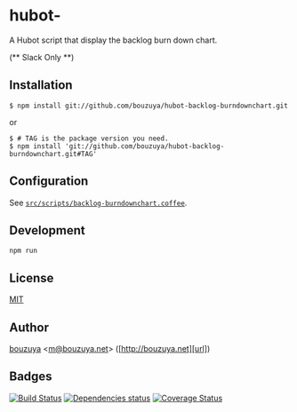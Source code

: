 # hubot-

A Hubot script that display the backlog burn down chart.

(** Slack Only **)

## Installation

    $ npm install git://github.com/bouzuya/hubot-backlog-burndownchart.git

or

    $ # TAG is the package version you need.
    $ npm install 'git://github.com/bouzuya/hubot-backlog-burndownchart.git#TAG'

## Configuration

See [`src/scripts/backlog-burndownchart.coffee`](src/scripts/backlog-burndownchart.coffee).

## Development

`npm run`

## License

[MIT](LICENSE)

## Author

[bouzuya][user] &lt;[m@bouzuya.net][mail]&gt; ([http://bouzuya.net][url])

## Badges

[![Build Status][travis-badge]][travis]
[![Dependencies status][david-dm-badge]][david-dm]
[![Coverage Status][coveralls-badge]][coveralls]

[travis]: https://travis-ci.org/bouzuya/hubot-backlog-burndownchart
[travis-badge]: https://travis-ci.org/bouzuya/hubot-backlog-burndownchart.svg?branch=master
[david-dm]: https://david-dm.org/bouzuya/hubot-backlog-burndownchart
[david-dm-badge]: https://david-dm.org/bouzuya/hubot-backlog-burndownchart.png
[coveralls]: https://coveralls.io/r/bouzuya/hubot-backlog-burndownchart
[coveralls-badge]: https://img.shields.io/coveralls/bouzuya/hubot-backlog-burndownchart.svg
[user]: https://github.com/bouzuya
[mail]: mailto:m@bouzuya.net
[url]: http://bouzuya.net
